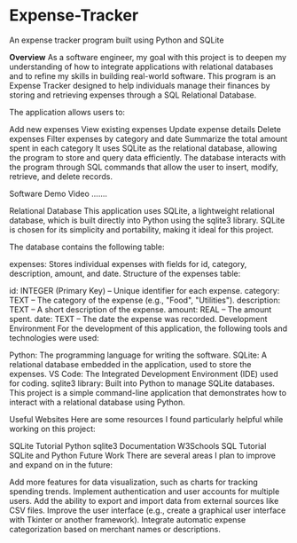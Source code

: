 # Expense-Tracker
An expense tracker program built using Python and SQLite

**Overview**
As a software engineer, my goal with this project is to deepen my understanding of how to integrate applications with relational databases and to refine my skills in building real-world software. This program is an Expense Tracker designed to help individuals manage their finances by storing and retrieving expenses through a SQL Relational Database.

The application allows users to:

Add new expenses
View existing expenses
Update expense details
Delete expenses
Filter expenses by category and date
Summarize the total amount spent in each category
It uses SQLite as the relational database, allowing the program to store and query data efficiently. The database interacts with the program through SQL commands that allow the user to insert, modify, retrieve, and delete records.

Software Demo Video .......

Relational Database
This application uses SQLite, a lightweight relational database, which is built directly into Python using the sqlite3 library. SQLite is chosen for its simplicity and portability, making it ideal for this project.

The database contains the following table:

expenses: Stores individual expenses with fields for id, category, description, amount, and date.
Structure of the expenses table:

id: INTEGER (Primary Key) – Unique identifier for each expense.
category: TEXT – The category of the expense (e.g., "Food", "Utilities").
description: TEXT – A short description of the expense.
amount: REAL – The amount spent.
date: TEXT – The date the expense was recorded.
Development Environment
For the development of this application, the following tools and technologies were used:

Python: The programming language for writing the software.
SQLite: A relational database embedded in the application, used to store the expenses.
VS Code: The Integrated Development Environment (IDE) used for coding.
sqlite3 library: Built into Python to manage SQLite databases.
This project is a simple command-line application that demonstrates how to interact with a relational database using Python.

Useful Websites
Here are some resources I found particularly helpful while working on this project:

SQLite Tutorial
Python sqlite3 Documentation
W3Schools SQL Tutorial
SQLite and Python
Future Work
There are several areas I plan to improve and expand on in the future:

Add more features for data visualization, such as charts for tracking spending trends.
Implement authentication and user accounts for multiple users.
Add the ability to export and import data from external sources like CSV files.
Improve the user interface (e.g., create a graphical user interface with Tkinter or another framework).
Integrate automatic expense categorization based on merchant names or descriptions.
